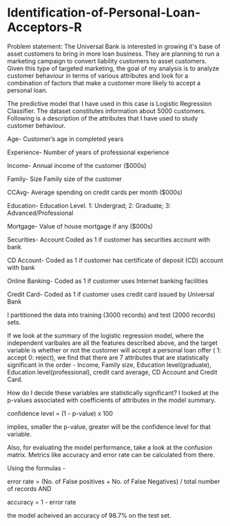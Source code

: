 # Identification-of-Personal-Loan-Acceptors-R

Problem statement: The Universal Bank is interested in growing it's base of asset customers to bring in more loan business. They are planning to run a marketing campaign to convert liability customers to asset customers. Given this type of targeted marketing, the goal of my analysis is to analyze customer behaviour in terms of various attributes and look for a combination of factors that make a customer more likely to accept a personal loan.

The predictive model that I have used in this case is Logistic Regression Classifier. The dataset constitutes information about 5000 customers. Following is a description of the attributes that I have used to study customer behaviour.

Age- Customer’s age in completed years

Experience- Number of years of professional experience

Income- Annual income of the customer ($000s)

Family- Size Family size of the customer

CCAvg- Average spending on credit cards per month ($000s)

Education- Education Level. 1: Undergrad; 2: Graduate; 3: Advanced/Professional

Mortgage- Value of house mortgage if any ($000s)

Securities- Account Coded as 1 if customer has securities account with bank

CD Account- Coded as 1 if customer has certificate of deposit (CD) account with bank

Online Banking- Coded as 1 if customer uses Internet banking facilities

Credit Card- Coded as 1 if customer uses credit card issued by Universal Bank

I partitioned the data into training (3000 records) and test (2000 records) sets.

If we look at the summary of the logistic regression model, where the independent varibales are all the features described above, and the target variable is whether or not the customer will accept a personal loan offer ( 1: accept 0: reject), we find that there are 7 attributes that are statistically significant in the order - Income, Family size, Education level(graduate), Education level(professional), credit card average, CD Account and Credit Card.

How do I decide these variables are statistically significant? 
I looked at the p-values associated with coefficients of attributes in the model summary.

confidence level = (1 - p-value) x 100

implies, smaller the p-value, greater will be the confidence level for that variable.


Also, for evaluating the model performance, take a look at the confusion matrix. Metrics like accuracy and error rate can be calculated from there.

Using the formulas -

error rate = (No. of False positives + No. of False Negatives) / total number of records   AND

accuracy = 1 - error rate

the model acheived an accuracy of 98.7% on the test set.

